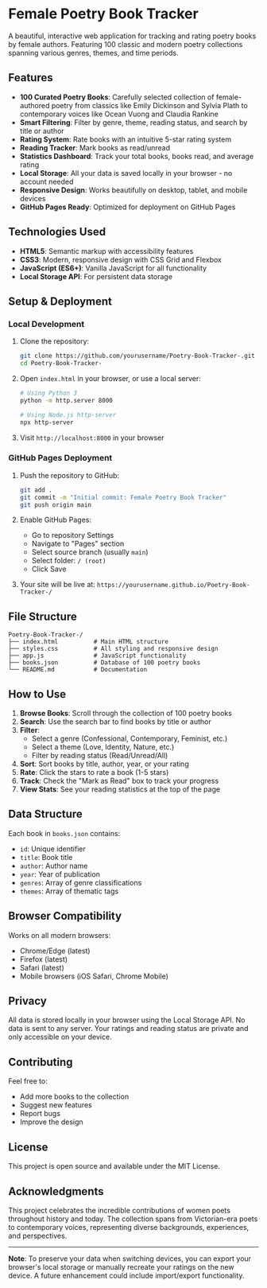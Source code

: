 # Female Poetry Book Tracker

A beautiful, interactive web application for tracking and rating poetry books by female authors. Featuring 100 classic and modern poetry collections spanning various genres, themes, and time periods.

## Features

- **100 Curated Poetry Books**: Carefully selected collection of female-authored poetry from classics like Emily Dickinson and Sylvia Plath to contemporary voices like Ocean Vuong and Claudia Rankine
- **Smart Filtering**: Filter by genre, theme, reading status, and search by title or author
- **Rating System**: Rate books with an intuitive 5-star rating system
- **Reading Tracker**: Mark books as read/unread
- **Statistics Dashboard**: Track your total books, books read, and average rating
- **Local Storage**: All your data is saved locally in your browser - no account needed
- **Responsive Design**: Works beautifully on desktop, tablet, and mobile devices
- **GitHub Pages Ready**: Optimized for deployment on GitHub Pages

## Technologies Used

- **HTML5**: Semantic markup with accessibility features
- **CSS3**: Modern, responsive design with CSS Grid and Flexbox
- **JavaScript (ES6+)**: Vanilla JavaScript for all functionality
- **Local Storage API**: For persistent data storage

## Setup & Deployment

### Local Development

1. Clone the repository:
   ```bash
   git clone https://github.com/yourusername/Poetry-Book-Tracker-.git
   cd Poetry-Book-Tracker-
   ```

2. Open `index.html` in your browser, or use a local server:
   ```bash
   # Using Python 3
   python -m http.server 8000

   # Using Node.js http-server
   npx http-server
   ```

3. Visit `http://localhost:8000` in your browser

### GitHub Pages Deployment

1. Push the repository to GitHub:
   ```bash
   git add .
   git commit -m "Initial commit: Female Poetry Book Tracker"
   git push origin main
   ```

2. Enable GitHub Pages:
   - Go to repository Settings
   - Navigate to "Pages" section
   - Select source branch (usually `main`)
   - Select folder: `/ (root)`
   - Click Save

3. Your site will be live at: `https://yourusername.github.io/Poetry-Book-Tracker-/`

## File Structure

```
Poetry-Book-Tracker-/
├── index.html          # Main HTML structure
├── styles.css          # All styling and responsive design
├── app.js              # JavaScript functionality
├── books.json          # Database of 100 poetry books
└── README.md           # Documentation
```

## How to Use

1. **Browse Books**: Scroll through the collection of 100 poetry books
2. **Search**: Use the search bar to find books by title or author
3. **Filter**:
   - Select a genre (Confessional, Contemporary, Feminist, etc.)
   - Select a theme (Love, Identity, Nature, etc.)
   - Filter by reading status (Read/Unread/All)
4. **Sort**: Sort books by title, author, year, or your rating
5. **Rate**: Click the stars to rate a book (1-5 stars)
6. **Track**: Check the "Mark as Read" box to track your progress
7. **View Stats**: See your reading statistics at the top of the page

## Data Structure

Each book in `books.json` contains:
- `id`: Unique identifier
- `title`: Book title
- `author`: Author name
- `year`: Year of publication
- `genres`: Array of genre classifications
- `themes`: Array of thematic tags

## Browser Compatibility

Works on all modern browsers:
- Chrome/Edge (latest)
- Firefox (latest)
- Safari (latest)
- Mobile browsers (iOS Safari, Chrome Mobile)

## Privacy

All data is stored locally in your browser using the Local Storage API. No data is sent to any server. Your ratings and reading status are private and only accessible on your device.

## Contributing

Feel free to:
- Add more books to the collection
- Suggest new features
- Report bugs
- Improve the design

## License

This project is open source and available under the MIT License.

## Acknowledgments

This project celebrates the incredible contributions of women poets throughout history and today. The collection spans from Victorian-era poets to contemporary voices, representing diverse backgrounds, experiences, and perspectives.

---

**Note**: To preserve your data when switching devices, you can export your browser's local storage or manually recreate your ratings on the new device. A future enhancement could include import/export functionality.
